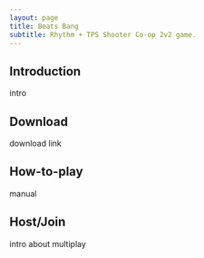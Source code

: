 ```yaml
---
layout: page
title: Beats Bang
subtitle: Rhythm + TPS Shooter Co-op 2v2 game.
---
```


## Introduction
intro

## Download
download link

## How-to-play
manual

## Host/Join 
intro about multiplay
